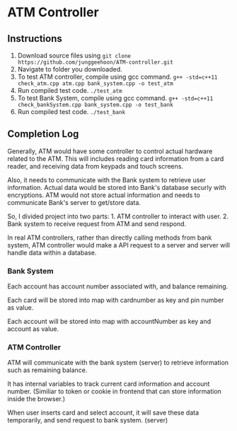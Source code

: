 # ATM Controller

## Instructions

1. Download source files using `git clone https://github.com/junggeehoon/ATM-controller.git`
2. Navigate to folder you downloaded.
3. To test ATM controller, compile using gcc command.
`g++ -std=c++11 check_atm.cpp atm.cpp bank_system.cpp -o test_atm`
4. Run compiled test code.
`./test_atm`
5. To test Bank System, compile using gcc command.
`g++ -std=c++11 check_bankSystem.cpp bank_system.cpp -o test_bank`
6. Run compiled test code.
`./test_bank`


## Completion Log

Generally, ATM would have some controller to control actual hardware related to the ATM. 
This will includes reading card information from a card reader, and receiving data from keypads and touch screens.

Also, it needs to communicate with the Bank system to retrieve user information. 
Actual data would be stored into Bank's database securly with encryptions. 
ATM would not store actual information and needs to communicate Bank's server to get/store data.

So, I divided project into two parts: 1. ATM controller to interact with user. 2. Bank system to receive request from ATM and send respond.

In real ATM controllers, rather than directly calling methods from bank system, ATM controller would make a API request to a server and server will handle data within a database.

### Bank System
Each account has account number associated with, and balance remaining.

Each card will be stored into map with cardnumber as key and pin number as value.

Each account will be stored into map with accountNumber as key and account as value.


### ATM Controller
ATM will communicate with the bank system (server) to retrieve information such as remaining balance.

It has internal variables to track current card information and account number. (Similiar to token or cookie in frontend that can store information inside the browser.)

When user inserts card and select account, it will save these data temporarily, and send request to bank system. (server)